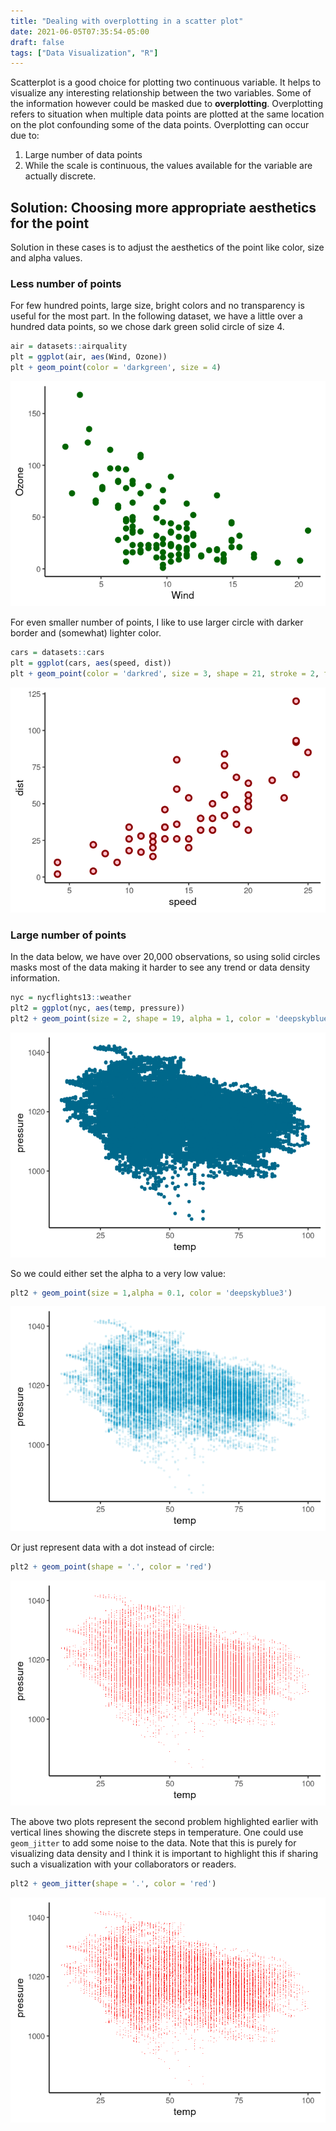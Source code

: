 ```yaml
---
title: "Dealing with overplotting in a scatter plot"
date: 2021-06-05T07:35:54-05:00
draft: false
tags: ["Data Visualization", "R"]
---
```

Scatterplot is a good choice for plotting two continuous variable. It
helps to visualize any interesting relationship between the two variables.
Some of the information however could be masked due to **overplotting**.
Overplotting refers to situation when multiple data points are plotted at the
same location on the plot confounding some of the
data points. Overplotting can occur due to:

1.  Large number of data points
2.  While the scale is continuous, the values available for the variable
    are actually discrete.

## Solution: Choosing more appropriate aesthetics for the point

Solution in these cases is to adjust the aesthetics of the point like
color, size and alpha values.

### Less number of points

For few hundred points, large size, bright colors and no transparency is
useful for the most part. In the following dataset, we have a little
over a hundred data points, so we chose dark green solid circle of size
4.

```R
air = datasets::airquality
plt = ggplot(air, aes(Wind, Ozone))
plt + geom_point(color = 'darkgreen', size = 4)
```

![](./unnamed-chunk-1-1.png)

For even smaller number of points, I like to use larger circle with
darker border and (somewhat) lighter color.

```R
cars = datasets::cars
plt = ggplot(cars, aes(speed, dist))
plt + geom_point(color = 'darkred', size = 3, shape = 21, stroke = 2, fill = 'pink')
```

![](./unnamed-chunk-2-1.png)

### Large number of points

In the data below, we have over 20,000 observations, so using solid
circles masks most of the data making it harder to see any trend or data
density information.

```R
nyc = nycflights13::weather
plt2 = ggplot(nyc, aes(temp, pressure))
plt2 + geom_point(size = 2, shape = 19, alpha = 1, color = 'deepskyblue4')
```

![](./unnamed-chunk-3-1.png)

So we could either set the alpha to a very low value:

```R
plt2 + geom_point(size = 1,alpha = 0.1, color = 'deepskyblue3')
```

![](./unnamed-chunk-4-1.png)

Or just represent data with a dot instead of circle:

```R
plt2 + geom_point(shape = '.', color = 'red')
```

![](./unnamed-chunk-5-1.png)

The above two plots represent the second problem highlighted earlier
with vertical lines showing the discrete steps in temperature. One could
use `geom_jitter` to add some noise to the data. Note that this is
purely for visualizing data density and I think it is important to
highlight this if sharing such a visualization with your collaborators
or readers.

```R
plt2 + geom_jitter(shape = '.', color = 'red')
```

![](./unnamed-chunk-6-1.png)

